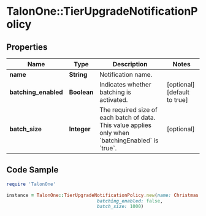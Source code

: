 # TalonOne::TierUpgradeNotificationPolicy

## Properties

Name | Type | Description | Notes
------------ | ------------- | ------------- | -------------
**name** | **String** | Notification name. | 
**batching_enabled** | **Boolean** | Indicates whether batching is activated. | [optional] [default to true]
**batch_size** | **Integer** | The required size of each batch of data. This value applies only when &#x60;batchingEnabled&#x60; is &#x60;true&#x60;. | [optional] 

## Code Sample

```ruby
require 'TalonOne'

instance = TalonOne::TierUpgradeNotificationPolicy.new(name: Christmas Sale,
                                 batching_enabled: false,
                                 batch_size: 1000)
```


